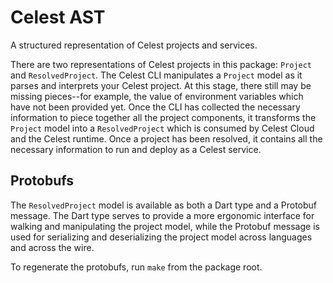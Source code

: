 # Celest AST

A structured representation of Celest projects and services.

There are two representations of Celest projects in this package: `Project` and `ResolvedProject`. The Celest CLI manipulates a `Project` model
as it parses and interprets your Celest project. At this stage, there still may be missing pieces--for example, the value of environment variables
which have not been provided yet. Once the CLI has collected the necessary information to piece together all the project components, it transforms
the `Project` model into a `ResolvedProject` which is consumed by Celest Cloud and the Celest runtime. Once a project has been resolved, it contains
all the necessary information to run and deploy as a Celest service.

## Protobufs

The `ResolvedProject` model is available as both a Dart type and a Protobuf message. The Dart type serves to provide a more ergonomic interface for
walking and manipulating the project model, while the Protobuf message is used for serializing and deserializing the project model across languages
and across the wire.

To regenerate the protobufs, run `make` from the package root.
